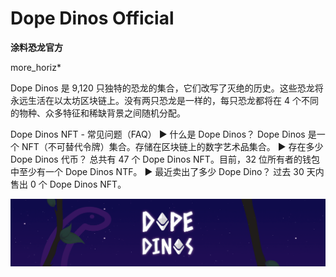 # Dope Dinos Official

**涂料恐龙官方**

more_horiz*

Dope Dinos 是 9,120 只独特的恐龙的集合，它们改写了灭绝的历史。这些恐龙将永远生活在以太坊区块链上。没有两只恐龙是一样的，每只恐龙都将在 4 个不同的物种、众多特征和稀缺背景之间随机分配。

Dope Dinos NFT - 常见问题（FAQ）
▶ 什么是 Dope Dinos？
Dope Dinos 是一个 NFT（不可替代令牌）集合。存储在区块链上的数字艺术品集合。
▶ 存在多少 Dope Dinos 代币？
总共有 47 个 Dope Dinos NFT。目前，32 位所有者的钱包中至少有一个 Dope Dinos NTF。
▶ 最近卖出了多少 Dope Dino？
过去 30 天内售出 0 个 Dope Dinos NFT。

![nft](unnamed.png)
